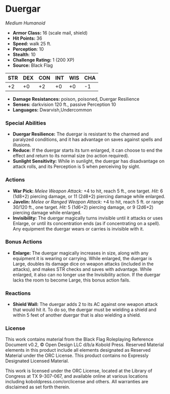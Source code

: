 # Duergar

*Medium* *Humanoid*

- **Armor Class:** 16 (scale mail, shield)
- **Hit Points:** 36 
- **Speed:** walk 25 ft.
- **Perception**: 10
- **Stealth**: 10
- **Challenge Rating:** 1 (200 XP)
- **Source:** Black Flag

| STR | DEX | CON | INT | WIS | CHA |
| --- | --- | --- | --- | --- | --- |
| +2 | +0 | +2 | +0 | +0 | -1 |

- **Damage Resistances:** poison, poisoned, Duergar Resilience
- **Senses:** darkvision 120 ft., passive Perception 10
- **Languages:** Dwarvish,Undercommon

### Special Abilities

- **Duergar Resilience:** The duergar is resistant to the charmed and paralyzed conditions, and it has advantage on saves against spells and illusions.
- **Reduce:** If the duergar starts its turn enlarged, it can choose to end the effect and return to its normal size (no action required).
- **Sunlight Sensitivity:** While in sunlight, the duergar has disadvantage on attack rolls, and its Perception is 5 when perceiving by sight.

### Actions

- **War Pick:** _Melee Weapon Attack:_ +4 to hit, reach 5 ft., one target. _Hit:_ 6 (1d8+2) piercing damage, or 11 (2d8+2) piercing damage while enlarged.
- **Javelin:** _Melee or Ranged Weapon Attack:_ +4 to hit, reach 5 ft. or range 30/120 ft., one target. _Hit:_ 5 (1d6+2) piercing damage, or 9 (2d6+2) piercing damage while enlarged.
- **Invisibility:** The duergar magically turns invisible until it attacks or uses Enlarge, or until its concentration ends (as if concentrating on a spell). Any equipment the duergar wears or carries is invisible with it.

### Bonus Actions

- **Enlarge:** The duergar magically increases in size, along with any equipment it is wearing or carrying. While enlarged, the duergar is Large, doubles its damage dice on weapon attacks (included in the attacks), and makes STR checks and saves with advantage. While enlarged, it also can no longer use the Invisibility action. If the duergar lacks the room to become Large, this bonus action fails.

### Reactions

- **Shield Wall:** The duergar adds 2 to its AC against one weapon attack that would hit it. To do so, the duergar must be wielding a shield and within 5 feet of another duergar that is also wielding a shield.


### License

This work contains material from the Black Flag Roleplaying Reference Document v0.2, © Open Design LLC d/b/a Kobold Press. Reserved Material elements in this product include all elements designated as Reserved Material under the ORC License. This product contains no Expressly Designated Licensed Material.

This work is licensed under the ORC License, located at the Library of Congress at TX 9-307-067, and available online at various locations including koboldpress.com/orclicense and others. All warranties are disclaimed as set forth therein.
